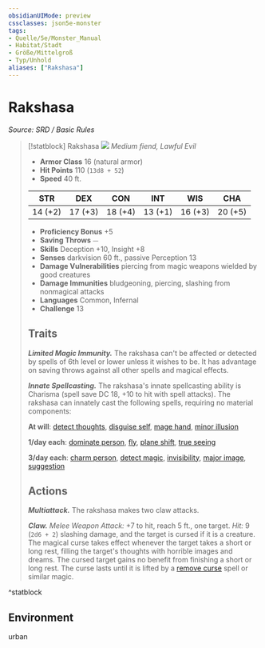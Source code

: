 ```yaml
---
obsidianUIMode: preview
cssclasses: json5e-monster
tags:
- Quelle/5e/Monster_Manual
- Habitat/Stadt
- Größe/Mittelgroß
- Typ/Unhold
aliases: ["Rakshasa"]
---
```

# Rakshasa
*Source: SRD / Basic Rules*  

> [!statblock] Rakshasa
> ![](compendium/bestiary/fiend/token/rakshasa.png#token)
> *Medium fiend, Lawful Evil*
> 
> - **Armor Class** 16  (natural armor)
> - **Hit Points** 110 (`13d8 + 52`)
> - **Speed** 40 ft.
> 
> |STR|DEX|CON|INT|WIS|CHA|
> |:---:|:---:|:---:|:---:|:---:|:---:|
> |14 (+2)|17 (+3)|18 (+4)|13 (+1)|16 (+3)|20 (+5)|
> 
> - **Proficiency Bonus** +5
> - **Saving Throws** ⏤
> - **Skills** Deception +10, Insight +8
> - **Senses** darkvision 60 ft., passive Perception 13
> - **Damage Vulnerabilities** piercing from magic weapons wielded by good creatures
> - **Damage Immunities** bludgeoning, piercing, slashing from nonmagical attacks
> - **Languages** Common, Infernal
> - **Challenge** 13
> 
> ## Traits
> 
> ***Limited Magic Immunity.*** The rakshasa can't be affected or detected by spells of 6th level or lower unless it wishes to be. It has advantage on saving throws against all other spells and magical effects.
> 
> ***Innate Spellcasting.*** The rakshasa's innate spellcasting ability is Charisma (spell save DC 18, +10 to hit with spell attacks). The rakshasa can innately cast the following spells, requiring no material components:
> 
> **At will**: [detect thoughts](compendium/spells/detect-thoughts.md), [disguise self](compendium/spells/disguise-self.md), [mage hand](compendium/spells/mage-hand.md), [minor illusion](compendium/spells/minor-illusion.md)
> 
> **1/day each**: [dominate person](compendium/spells/dominate-person.md), [fly](compendium/spells/fly.md), [plane shift](compendium/spells/plane-shift.md), [true seeing](compendium/spells/true-seeing.md)
> 
> **3/day each**: [charm person](compendium/spells/charm-person.md), [detect magic](compendium/spells/detect-magic.md), [invisibility](compendium/spells/invisibility.md), [major image](compendium/spells/major-image.md), [suggestion](compendium/spells/suggestion.md)
> 
> ## Actions
> 
> ***Multiattack.*** The rakshasa makes two claw attacks.
> 
> ***Claw.*** *Melee Weapon Attack:* +7 to hit, reach 5 ft., one target. *Hit:* 9 (`2d6 + 2`) slashing damage, and the target is cursed if it is a creature. The magical curse takes effect whenever the target takes a short or long rest, filling the target's thoughts with horrible images and dreams. The cursed target gains no benefit from finishing a short or long rest. The curse lasts until it is lifted by a [remove curse](compendium/spells/remove-curse.md) spell or similar magic.
^statblock

## Environment

urban